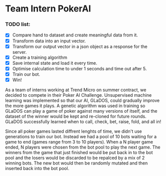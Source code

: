 # Team Intern PokerAI

### TODO list:
- [x] Compare hand to dataset and create meaningful data from it.
- [x] Transform data into an input vector.
- [x] Transform our output vector in a json object as a response for the server.
- [x] Create a training algorithm
- [x] Save internal state and load it every time.
- [x] Optimise calculation time to under 1 seconds and time out after 5.
- [x] Train our bot.
- [x] Win!

As a team of interns working at Trend Micro on summer contract, we decided to compete in their Poker AI Challenge. Unsupervised machine learning was implemented so that our AI, GLaDOS, could gradually improve the more games it plays. A genetic algorithm was used in training so GLaDOS can play a game of poker against many versions of itself, and the dataset of the winner would be kept and re-cloned for future rounds. GLaDOS successfully learned when to call, check, bet, raise, fold, and all in!

Since all poker games lasted diffrent lenghts of time, we didn't use generations to train our bot. Instead we had a pool of 10 bots waiting for a game to end (games range from 3 to 10 players). When a N player game ended, N players were chosen from the bot pool to play the next game. The winners from the game that just finished would be put back in to the bot pool and the losers would be discarded to be repalced by a mix of 2 winning bots. The new bot would then be randomly mutated and then inserted back into the bot pool.
